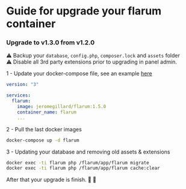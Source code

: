 # Guide for upgrade your flarum container

### Upgrade to v1.3.0 from v1.2.0

:warning: Backup your `database`, `config.php`, `composer.lock` and `assets` folder  
:warning: Disable all 3rd party extensions prior to upgrading in panel admin.

1 - Update your docker-compose file, see an example [here](https://github.com/jeromegillard/docker-flarum/tree/master#2---docker-composeyml)

```yml
version: "3"

services:
  flarum:
    image: jeromegillard/flarum:1.5.0
    container_name: flarum
    ...
```

2 - Pull the last docker images

```sh
docker-compose up -d flarum
```

3 - Updating your database and removing old assets & extensions

```sh
docker exec -ti flarum php /flarum/app/flarum migrate
docker exec -ti flarum php /flarum/app/flarum cache:clear
```

After that your upgrade is finish. :tada: :tada:
